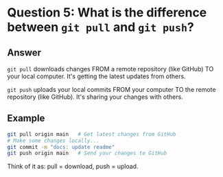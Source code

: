 # Question 5: What is the difference between `git pull` and `git push`?

## Answer

`git pull` downloads changes FROM a remote repository (like GitHub) TO your local computer. It's getting the latest updates from others.

`git push` uploads your local commits FROM your computer TO the remote repository (like GitHub). It's sharing your changes with others.

## Example

```bash
git pull origin main   # Get latest changes from GitHub
# Make some changes locally...
git commit -m "docs: update readme"
git push origin main   # Send your changes to GitHub
```

Think of it as: pull = download, push = upload.
